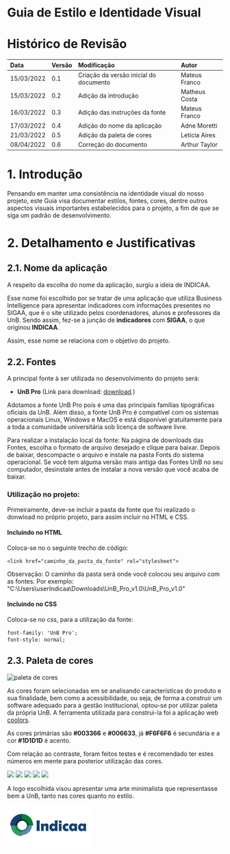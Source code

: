# Guia de Estilo e Identidade Visual

# Histórico de Revisão
| Data   | Versão | Modificação  | Autor  |
| :- | :- | :- | :- |
| 15/03/2022 | 0.1 | Criação da versão inicial do documento| Mateus Franco |
| 15/03/2022 | 0.2 | Adição da introdução | Matheus Costa |
| 16/03/2022 | 0.3 | Adição das instruções da fonte | Mateus Franco |
| 17/03/2022 | 0.4 | Adição do nome da aplicação | Adne Moretti |
| 21/03/2022 | 0.5 | Adição da paleta de cores | Letícia Aires |
| 08/04/2022 | 0.6 | Correção do documento | Arthur Taylor |

# 1. Introdução
Pensando em manter uma consistência na identidade visual do nosso projeto, este Guia visa documentar estilos, fontes, cores, dentre outros aspectos visuais importantes estabelecidos para o projeto, a fim de que se siga um padrão de desenvolvimento.

# 2. Detalhamento e Justificativas

## 2.1. Nome da aplicação

A respeito da escolha do nome da aplicação, surgiu a ideia de INDICAA.

Esse nome foi escolhido por se tratar de uma aplicação que utiliza Business Intelligence para apresentar indicadores com informações presentes no SIGAA, que é o site utilizado pelos coordenadores, alunos e professores da UnB. Sendo assim, fez-se a junção de **indicadores** com **SIGAA**, o que originou **INDICAA**.

Assim, esse nome se relaciona com o objetivo do projeto.

## 2.2. Fontes

A principal fonte à ser utilizada no desenvolvimento do projeto será: 

 - **UnB Pro** (Link para download: [download](http://marca.unb.br/fontesunb.php).)

Adotamos a fonte UnB Pro pois é uma das principais famílias tipográficas oficiais da UnB. Além disso, a fonte UnB Pro é compatível com os sistemas operacionais Linux, Windows e MacOS e está disponível gratuitamente para a toda a comunidade universitária sob licença de software livre. 

Para realizar a instalação local da fonte: Na página de downloads das Fontes, escolha o formato de arquivo desejado e clique para baixar. Depois de baixar, descompacte o arquivo e instale na pasta Fonts do sistema operacional. Se você tem alguma versão mais antiga das Fontes UnB no seu computador, desinstale antes de instalar a nova versão que você acaba de baixar.

### Utilização no projeto:
Primeiramente, deve-se incluir a pasta da fonte que foi realizado o donwload no próprio projeto, para assim incluir no HTML e CSS.
#### Incluindo no HTML

Coloca-se no <head> o seguinte trecho de código:

	<link href="caminho_da_pasta_da_fonte" rel="stylesheet">
Observação: O caminho da pasta será onde você colocou seu arquivo com as fontes. 
Por exemplo: 
    "C:\Users\userIndicaa\Downloads\UnB_Pro_v1.0\UnB_Pro_v1.0"
	

#### Incluindo no CSS

Coloca-se no css, para a utilização da fonte:

    font-family: 'UnB Pro';
	font-style: normal;

## 2.3. Paleta de cores
[comment]: <> (Responsável por Paleta de cores: Leticia)

![paleta de cores](https://user-images.githubusercontent.com/72623771/159377863-86b8210d-93eb-41c2-8929-ffc0a38105a9.png)

As cores foram selecionadas em se analisando características do produto e sua finalidade, bem como a acessibilidade, ou seja, de forma a construir um software adequado para a gestão institucional, optou-se por utilizar paleta da própria UnB. 
A ferramenta utilizada para construi-la foi a aplicação web [coolors](https://coolors.co/376996-56a3a6-364259-ef476f-edc841). 

As cores primárias são **#003366** e **#006633**, já **#F6F6F6** é secundária e a cor **#1D1D1D** é acento.

Com relação ao contraste, foram feitos testes e é recomendado ter estes números em mente para posterior utilização das cores.

<img src="https://user-images.githubusercontent.com/72623771/159379543-c3632383-70fe-4208-b014-c7c6ec90a9df.png" width="200"/>
<img src="https://user-images.githubusercontent.com/72623771/159380333-030eb755-e5ef-449b-b2d5-9b802746f3a5.png" width="200"/>
<img src="https://user-images.githubusercontent.com/72623771/159380545-3f31e9a7-4706-4d0c-bca0-153c2628b6cd.png" width="200"/>
<img src="https://user-images.githubusercontent.com/72623771/159380652-d7ab08f9-a29e-4f70-bb7f-9e2b11b302f9.png" width="200"/>
<img src="https://user-images.githubusercontent.com/72623771/159380788-6542f966-6778-407f-8810-e315df2dc4eb.png" width="200"/>
	
	
	
[comment]: <> (Responsável por Logo: Vitor)
	
A logo escolhida visou apresentar uma arte minimalista que representasse bem a UnB, tanto nas cores quanto no estilo.

<img src="/docs/assets/logo.png" alt="contraste" width="200"/>
